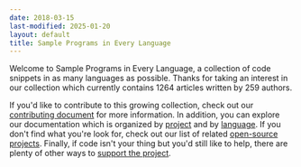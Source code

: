 ```yaml
---
date: 2018-03-15
last-modified: 2025-01-20
layout: default
title: Sample Programs in Every Language
---
```


Welcome to Sample Programs in Every Language, a collection of code snippets in as many languages as possible. Thanks for taking an interest in our collection which currently contains 1264 articles written by 259 authors.

If you'd like to contribute to this growing collection, check out our [contributing document](https://github.com/TheRenegadeCoder/sample-programs/blob/master/.github/CONTRIBUTING.md) for more information. In addition, you can explore our documentation which is organized by [project](/projects) and by [language](/languages). If you don't find what you're look for, check out our list of related [open-source projects](/related). Finally, if code isn't your thing but you'd still like to help, there are plenty of other ways to [support the project](https://therenegadecoder.com/updates/5-ways-you-can-support-the-renegade-coder/).